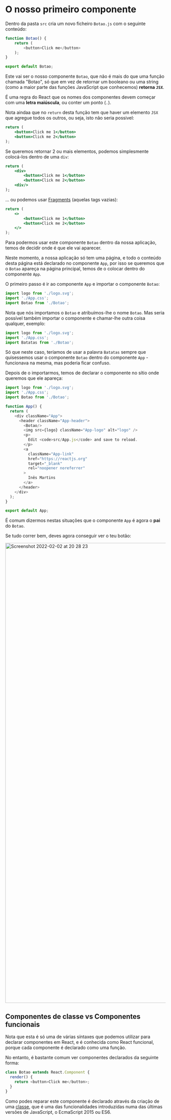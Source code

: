# O nosso primeiro componente

Dentro da pasta `src` cria um novo ficheiro `Botao.js` com o seguinte conteúdo:

```javascript
function Botao() {
    return (
        <button>Click me</button>
    );
}

export default Botao;
```

Este vai ser o nosso componente `Botao`, que não é mais do que uma função chamada "Botao", só que em vez de retornar um booleano ou uma string (como a maior parte das funções JavaScript que conhecemos) **retorna `JSX`**.

É uma regra do React que os nomes dos componentes devem começar com uma **letra maiúscula**, ou conter um ponto (`.`).

Nota aindaa que no `return` desta função tem que haver um elemento `JSX` que agregue todos os outros, ou seja, isto não seria possivel:

```jsx
return (
    <button>Click me 1</button>
    <button>Click me 2</button>
);
```

Se queremos retornar 2 ou mais elementos, podemos simplesmente colocá-los dentro de uma `div`:

```jsx
return (
    <div>
        <button>Click me 1</button>
        <button>Click me 2</button>
    <div/>
);
```

... ou podemos usar [Fragments](https://reactjs.org/docs/fragments.html#short-syntax) (aquelas tags vazias):

```jsx
return (
    <>
        <button>Click me 1</button>
        <button>Click me 2</button>
    </>
);
``` 

Para podermos usar este componente `Botao` dentro da nossa aplicação, temos de decidir onde é que ele vai aparecer.

Neste momento, a nossa aplicação só tem uma página, e todo o conteúdo desta página está declarado no componente `App`, por isso se queremos que o `Botao` apareça na página principal, temos de o colocar dentro do componente `App`.

O primeiro passo é ir ao componente `App` e importar o componente `Botao`:

```javascript
import logo from './logo.svg';
import './App.css';
import Botao from './Botao';
```

Nota que nós importamos o `Botao` e atribuímos-lhe o nome `Botao`.
Mas seria possível também importar o componente e chamar-lhe outra coisa qualquer, exemplo:


```javascript
import logo from './logo.svg';
import './App.css';
import Batatas from './Botao';
```

Só que neste caso, teríamos de usar a palavra `Batatas` sempre que quisessemos usar o componente `Botao` dentro do componente `App` - funcionava na mesma, mas poderia ficar confuso.

Depois de o importarmos, temos de declarar o componente no sítio onde queremos que ele apareça:

```javascript
import logo from './logo.svg';
import './App.css';
import Botao from './Botao';

function App() {
  return (
    <div className="App">
      <header className="App-header">
        <Botao/>
        <img src={logo} className="App-logo" alt="logo" />
        <p>
          Edit <code>src/App.js</code> and save to reload.
        </p>
        <a
          className="App-link"
          href="https://reactjs.org"
          target="_blank"
          rel="noopener noreferrer"
        >
          Inês Martins
        </a>
      </header>
    </div>
  );
}

export default App;
```


É comum dizermos nestas situações que o componente `App` é agora o **pai** do `Botao`.

Se tudo correr bem, deves agora conseguir ver o teu botão:

<img width="1440" alt="Screenshot 2022-02-02 at 20 28 23" src="https://user-images.githubusercontent.com/39055313/152232142-8f5133b1-9306-4bd6-8abe-bfa200ed886d.png">

## Componentes de classe vs Componentes funcionais

Nota que esta é só uma de várias síntaxes que podemos utilizar para declarar componentes em React, e é conhecida como React funcional, porque cada componente é declarado como uma função.

No entanto, é bastante comum ver componentes declarados da seguinte forma:

```javascript
class Botao extends React.Component {
  render() {
    return <button>Click me</button>;
  }
}
```

Como podes reparar este componente é declarado através da criação de uma [classe](https://developer.mozilla.org/en-US/docs/Web/JavaScript/Reference/Classes), que é uma das funcionalidades introduzidas numa das últimas versões de JavaScript, o EcmaScript 2015 ou ES6.

